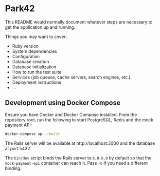 # Park42

This README would normally document whatever steps are necessary to get the
application up and running.

Things you may want to cover:

* Ruby version
* System dependencies
* Configuration
* Database creation
* Database initialization
* How to run the test suite
* Services (job queues, cache servers, search engines, etc.)
* Deployment instructions
* ...

## Development using Docker Compose

Ensure you have Docker and Docker Compose installed. From the repository root,
run the following to start PostgreSQL, Redis and the mock payment API:

```bash
docker-compose up --build
```

The Rails server will be available at http://localhost:3000 and the database at port 5432.

The `bin/dev` script binds the Rails server to `0.0.0.0` by default so that the `mock-payment-api` container can reach it. Pass `-b` if you need a different binding.
